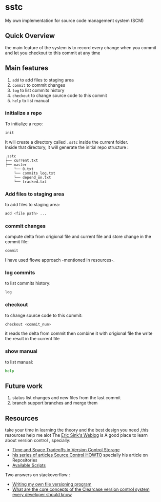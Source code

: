 # sstc
My own implementation for source code management system (SCM)

## Quick Overview

the main feature of the system is to record every change when you commit and let you checkout to this commit at any time

## Main features
1. `add`         to add files to staging area
2. `commit`      to commit changes
3. `log`         to list commits history
4. `checkout`    to change source code to this commit
5. `help`        to list manual

### initialize a repo

To initialize a repo:

```sh
init
```

It will create a directory called `.sstc` inside the current folder.<br>
Inside that directory, it will generate the initial repo structure :

```
.sstc
├── current.txt
├── master
    └── 0.txt
    └── commits_log.txt
    └── depend_on.txt
    └── tracked.txt

```
### Add files to staging area

to add files to staging area:

```sh
add <file path> ...
```

### commit changes

compute delta from origional file and current file and store change in the commit file:

```sh
commit
```
I have used flowe approach -mentioned in resources-.

### log commits

to list commits history:

```sh
log
```

### checkout

to change source code to this commit:

```sh
checkout <commit_num>
```
it reads the delta from commit then combine it with origional file the write the result in the current file
### show manual

to list manual:

```sh
help
```
## Future work

1. status      list changes and new files from the last commit
2. branch      support branches and merge them

## Resources

take your time in learning the theory and the best design you need ,this resources help me alot
The [Eric Sink's Weblog](http://www.ericsink.com/) is A good place to learn about version control , specially:

- [Time and Space Tradeoffs in Version Control Storage](http://www.ericsink.com/entries/time_space_tradeoffs.html)
- [his series of articles Source Control HOWTO](http://ericsink.com/scm/source_control.html) specially his article on Repositories
- [Available Scripts](https://github.com/facebookincubator/create-react-app/blob/master/packages/react-scripts/template/README.md#available-scripts)

Two answers on stackoverflow :
- [Writing my own file versioning program](https://stackoverflow.com/questions/902314/writing-my-own-file-versioning-program)
- [What are the core concepts of the Clearcase version control system every developer should know](https://stackoverflow.com/questions/645008/what-are-the-basic-clearcase-concepts-every-developer-should-know)
